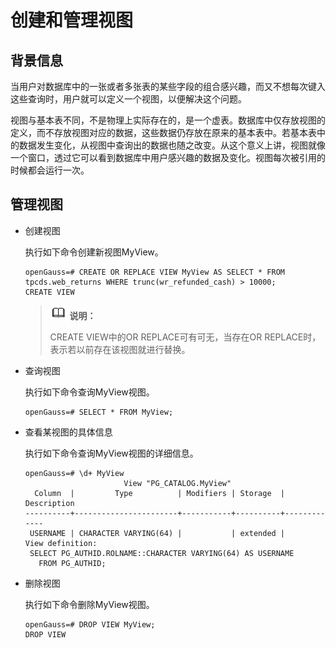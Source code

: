 # 创建和管理视图<a name="ZH-CN_TOPIC_0289900594"></a>

## 背景信息<a name="zh-cn_topic_0283136608_zh-cn_topic_0237120309_zh-cn_topic_0059777564_sd10ac23ddd774a89947f3f6afdc707d9"></a>

当用户对数据库中的一张或者多张表的某些字段的组合感兴趣，而又不想每次键入这些查询时，用户就可以定义一个视图，以便解决这个问题。

视图与基本表不同，不是物理上实际存在的，是一个虚表。数据库中仅存放视图的定义，而不存放视图对应的数据，这些数据仍存放在原来的基本表中。若基本表中的数据发生变化，从视图中查询出的数据也随之改变。从这个意义上讲，视图就像一个窗口，透过它可以看到数据库中用户感兴趣的数据及变化。视图每次被引用的时候都会运行一次。

## 管理视图<a name="zh-cn_topic_0283136608_zh-cn_topic_0237120309_zh-cn_topic_0059777564_s148b7bb2f37e4c4e91b2f8fd7783f258"></a>

-   创建视图

    执行如下命令创建新视图MyView。

    ```
    openGauss=# CREATE OR REPLACE VIEW MyView AS SELECT * FROM tpcds.web_returns WHERE trunc(wr_refunded_cash) > 10000;
    CREATE VIEW
    ```

    >![](public_sys-resources/icon-note.gif) **说明：** 
    >
    >CREATE VIEW中的OR REPLACE可有可无，当存在OR REPLACE时，表示若以前存在该视图就进行替换。

-   查询视图

    执行如下命令查询MyView视图。

    ```
    openGauss=# SELECT * FROM MyView;
    ```

-   查看某视图的具体信息

    执行如下命令查询MyView视图的详细信息。

    ```
    openGauss=# \d+ MyView
                          View "PG_CATALOG.MyView"
      Column  |         Type          | Modifiers | Storage  | Description
    ----------+-----------------------+-----------+----------+-------------
     USERNAME | CHARACTER VARYING(64) |           | extended |
    View definition:
     SELECT PG_AUTHID.ROLNAME::CHARACTER VARYING(64) AS USERNAME
       FROM PG_AUTHID;
    ```

-   删除视图

    执行如下命令删除MyView视图。

    ```
    openGauss=# DROP VIEW MyView;
    DROP VIEW
    ```


